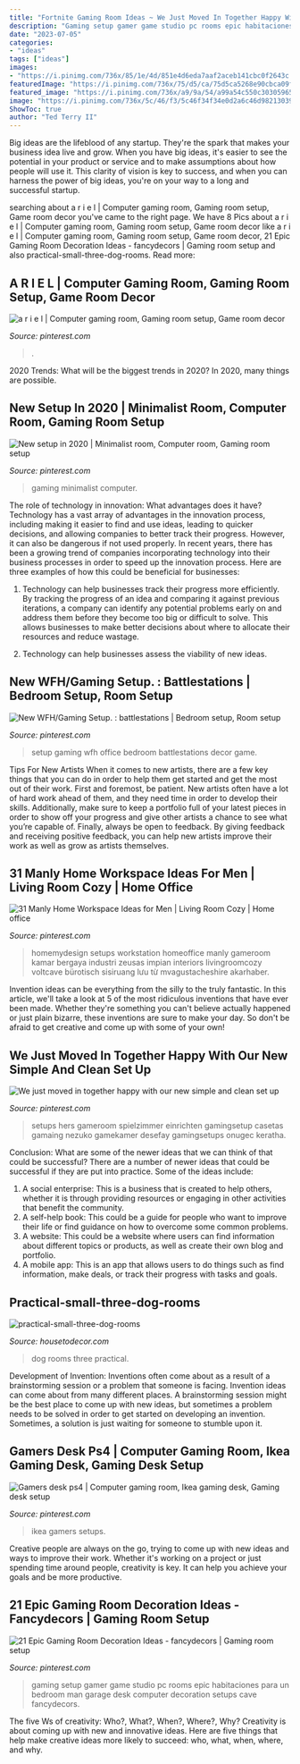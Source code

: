 ```yaml
---
title: "Fortnite Gaming Room Ideas ~ We Just Moved In Together Happy With Our New Simple And Clean Set Up"
description: "Gaming setup gamer game studio pc rooms epic habitaciones para un bedroom man garage desk computer decoration setups cave fancydecors"
date: "2023-07-05"
categories:
- "ideas"
tags: ["ideas"]
images:
- "https://i.pinimg.com/736x/85/1e/4d/851e4d6eda7aaf2aceb141cbc0f2643c.jpg"
featuredImage: "https://i.pinimg.com/736x/75/d5/ca/75d5ca5268e90cbca09f9353c2550c7e.jpg"
featured_image: "https://i.pinimg.com/736x/a9/9a/54/a99a54c550c303059651860bbd23d91d.jpg"
image: "https://i.pinimg.com/736x/5c/46/f3/5c46f34f34e0d2a6c46d98213039d2dd.jpg"
ShowToc: true
author: "Ted Terry II"
---
```



Big ideas are the lifeblood of any startup. They're the spark that makes your business idea live and grow. When you have big ideas, it's easier to see the potential in your product or service and to make assumptions about how people will use it. This clarity of vision is key to success, and when you can harness the power of big ideas, you're on your way to a long and successful startup.

	

		
searching about a r i e l | Computer gaming room, Gaming room setup, Game room decor you've came to the right page. We have 8 Pics about a r i e l | Computer gaming room, Gaming room setup, Game room decor like a r i e l | Computer gaming room, Gaming room setup, Game room decor, 21 Epic Gaming Room Decoration Ideas - fancydecors | Gaming room setup and also practical-small-three-dog-rooms. Read more:
		
    
## A R I E L | Computer Gaming Room, Gaming Room Setup, Game Room Decor

<img loading=lazy src="https://i.pinimg.com/736x/e0/ec/90/e0ec90780303f298dd456e411cdd8906.jpg" onerror="this.onerror=null;this.src='https://tse3.mm.bing.net/th?id=OIP.O6QLvBJ5FeN5pHVM3rmGzAHaJ3&amp;pid=15.1';" alt="a r i e l | Computer gaming room, Gaming room setup, Game room decor">

_Source: pinterest.com_

>. 

	

2020 Trends: What will be the biggest trends in 2020?
In 2020, many things are possible.

    
## New Setup In 2020 | Minimalist Room, Computer Room, Gaming Room Setup

<img loading=lazy src="https://i.pinimg.com/736x/5c/46/f3/5c46f34f34e0d2a6c46d98213039d2dd.jpg" onerror="this.onerror=null;this.src='https://tse4.mm.bing.net/th?id=OIP.Ph1Kq94O06dd9sZIwvP0SgHaJ3&amp;pid=15.1';" alt="New setup in 2020 | Minimalist room, Computer room, Gaming room setup">

_Source: pinterest.com_

>gaming minimalist computer. 

	

The role of technology in innovation: What advantages does it have?
Technology has a vast array of advantages in the innovation process, including making it easier to find and use ideas, leading to quicker decisions, and allowing companies to better track their progress. However, it can also be dangerous if not used properly. In recent years, there has been a growing trend of companies incorporating technology into their business processes in order to speed up the innovation process. Here are three examples of how this could be beneficial for businesses: 
1) Technology can help businesses track their progress more efficiently. By tracking the progress of an idea and comparing it against previous iterations, a company can identify any potential problems early on and address them before they become too big or difficult to solve. This allows businesses to make better decisions about where to allocate their resources and reduce wastage. 

2) Technology can help businesses assess the viability of new ideas.

    
## New WFH/Gaming Setup. : Battlestations | Bedroom Setup, Room Setup

<img loading=lazy src="https://i.pinimg.com/736x/85/1e/4d/851e4d6eda7aaf2aceb141cbc0f2643c.jpg" onerror="this.onerror=null;this.src='https://tse1.mm.bing.net/th?id=OIP.e12K-mYSY8nGZkmLn59PEgHaFj&amp;pid=15.1';" alt="New WFH/Gaming Setup. : battlestations | Bedroom setup, Room setup">

_Source: pinterest.com_

>setup gaming wfh office bedroom battlestations decor game. 

	

Tips For New Artists
When it comes to new artists, there are a few key things that you can do in order to help them get started and get the most out of their work. First and foremost, be patient. New artists often have a lot of hard work ahead of them, and they need time in order to develop their skills. Additionally, make sure to keep a portfolio full of your latest pieces in order to show off your progress and give other artists a chance to see what you’re capable of. Finally, always be open to feedback. By giving feedback and receiving positive feedback, you can help new artists improve their work as well as grow as artists themselves.

    
## 31 Manly Home Workspace Ideas For Men | Living Room Cozy | Home Office

<img loading=lazy src="https://i.pinimg.com/736x/12/bc/14/12bc14d82a9e0fc73ded2764ea58543f.jpg" onerror="this.onerror=null;this.src='https://tse1.mm.bing.net/th?id=OIP.fZc8ayPsCJqgqPQs_2kt1gHaLH&amp;pid=15.1';" alt="31 Manly Home Workspace Ideas for Men | Living Room Cozy | Home office">

_Source: pinterest.com_

>homemydesign setups workstation homeoffice manly gameroom kamar bergaya industri zeusas impian interiors livingroomcozy voltcave bürotisch sisiruang lưu từ mvagustacheshire akarhaber. 

	

Invention ideas can be everything from the silly to the truly fantastic. In this article, we'll take a look at 5 of the most ridiculous inventions that have ever been made. Whether they're something you can't believe actually happened or just plain bizarre, these inventions are sure to make your day. So don't be afraid to get creative and come up with some of your own!

    
## We Just Moved In Together Happy With Our New Simple And Clean Set Up

<img loading=lazy src="https://i.pinimg.com/736x/a9/9a/54/a99a54c550c303059651860bbd23d91d.jpg" onerror="this.onerror=null;this.src='https://tse2.mm.bing.net/th?id=OIP.lnagk-1qjsX0RHJDFLrmMAHaJ3&amp;pid=15.1';" alt="We just moved in together happy with our new simple and clean set up">

_Source: pinterest.com_

>setups hers gameroom spielzimmer einrichten gamingsetup casetas gamaing nezuko gamekamer desefay gamingsetups onugec keratha. 

	

Conclusion: What are some of the newer ideas that we can think of that could be successful?
There are a number of newer ideas that could be successful if they are put into practice. Some of the ideas include: 
1. A social enterprise: This is a business that is created to help others, whether it is through providing resources or engaging in other activities that benefit the community. 
2. A self-help book: This could be a guide for people who want to improve their life or find guidance on how to overcome some common problems. 
3. A website: This could be a website where users can find information about different topics or products, as well as create their own blog and portfolio. 
4. A mobile app: This is an app that allows users to do things such as find information, make deals, or track their progress with tasks and goals.

    
## Practical-small-three-dog-rooms

<img loading=lazy src="https://housetodecor.com/wp-content/uploads/2020/02/practical-small-three-dog-rooms.jpg" onerror="this.onerror=null;this.src='https://tse4.mm.bing.net/th?id=OIP.5Jvg7TpHkBJQU2CeEIYlSAHaJ4&amp;pid=15.1';" alt="practical-small-three-dog-rooms">

_Source: housetodecor.com_

>dog rooms three practical. 

	

Development of Invention: Inventions often come about as a result of a brainstorming session or a problem that someone is facing.
Invention ideas can come about from many different places. A brainstorming session might be the best place to come up with new ideas, but sometimes a problem needs to be solved in order to get started on developing an invention. Sometimes, a solution is just waiting for someone to stumble upon it.

    
## Gamers Desk Ps4 | Computer Gaming Room, Ikea Gaming Desk, Gaming Desk Setup

<img loading=lazy src="https://i.pinimg.com/736x/75/d5/ca/75d5ca5268e90cbca09f9353c2550c7e.jpg" onerror="this.onerror=null;this.src='https://tse3.mm.bing.net/th?id=OIP.kmLBEDDinoN3pkBbv7yZhQHaJ3&amp;pid=15.1';" alt="Gamers desk ps4 | Computer gaming room, Ikea gaming desk, Gaming desk setup">

_Source: pinterest.com_

>ikea gamers setups. 

	

Creative people are always on the go, trying to come up with new ideas and ways to improve their work. Whether it's working on a project or just spending time around people, creativity is key. It can help you achieve your goals and be more productive.

    
## 21 Epic Gaming Room Decoration Ideas - Fancydecors | Gaming Room Setup

<img loading=lazy src="https://i.pinimg.com/736x/67/60/35/676035d3c1b31f687b62134dd4572715.jpg" onerror="this.onerror=null;this.src='https://tse2.mm.bing.net/th?id=OIP.Zkb-69RHXGYKXHG6Xm86QwHaEm&amp;pid=15.1';" alt="21 Epic Gaming Room Decoration Ideas - fancydecors | Gaming room setup">

_Source: pinterest.com_

>gaming setup gamer game studio pc rooms epic habitaciones para un bedroom man garage desk computer decoration setups cave fancydecors. 

	

The five Ws of creativity: Who?, What?, When?, Where?, Why?
Creativity is about coming up with new and innovative ideas. Here are five things that help make creative ideas more likely to succeed: who, what, when, where, and why.

